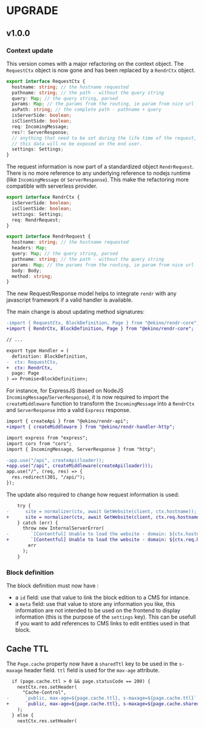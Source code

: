 # UPGRADE

## v1.0.0

### Context update

This version comes with a major refactoring on the context object. The `RequestCtx` object is now gone and has been replaced by a `RendrCtx` object.

```ts
export interface RequestCtx {
  hostname: string; // the hostname requested
  pathname: string; // the path - without the query string
  query: Map; // the query string, parsed
  params: Map; // the params from the routing, ie param from nice url
  asPath: string; // the complete path - pathname + query
  isServerSide: boolean;
  isClientSide: boolean;
  req: IncomingMessage;
  res?: ServerResponse;
  // anything that need to be set during the life time of the request,
  // this data will no be exposed on the end user.
  settings: Settings;
}
```

The request information is now part of a standardized object `RendrRequest`. There is no more reference to any underlying reference to nodejs runtime (like `IncomingMessage` or `ServerResponse`). This make the refactoring more compatible with serverless provider.

```ts
export interface RendrCtx {
  isServerSide: boolean;
  isClientSide: boolean;
  settings: Settings;
  req: RendrRequest;
}

export interface RendrRequest {
  hostname: string; // the hostname requested
  headers: Map;
  query: Map; // the query string, parsed
  pathname: string; // the path - without the query string
  params: Map; // the params from the routing, ie param from nice url
  body: Body;
  method: string;
}
```

The new Request/Response model helps to integrate `rendr` with any javascript framework if a valid handler is available. 

The main change is about updating method signatures:

```diff
-import { RequestCtx, BlockDefinition, Page } from "@ekino/rendr-core";
+import { RendrCtx, BlockDefinition, Page } from "@ekino/rendr-core";

// ...

export type Handler = (
  definition: BlockDefinition,
-  ctx: RequestCtx,
+  ctx: RendrCtx,
  page: Page
) => Promise<BlockDefinition>;

```

For instance, for ExpressJS (based on NodeJS `IncomingMessage`/`ServerResponse`), it is now required to import the `createMiddleware` function to transform the `IncomingMessage` into a `RendrCtx` and `ServerResponse` into a valid `Express` response.

```diff
import { createApi } from "@ekino/rendr-api";
+import { createMiddleware } from "@ekino/rendr-handler-http";

import express from "express";
import cors from "cors";
import { IncomingMessage, ServerResponse } from "http";

-app.use("/api", createApi(loader));
+app.use("/api", createMiddleware(createApi(loader)));
app.use("/", (req, res) => {
  res.redirect(301, "/api/");
});

```

The update also required to change how request information is used:

```diff
    try {
-      site = normalizer(ctx, await GetWebsite(client, ctx.hostname));
+      site = normalizer(ctx, await GetWebsite(client, ctx.req.hostname));
    } catch (err) {
      throw new InternalServerError(
-        `[Contentful] Unable to load the website - domain: ${ctx.hostname}`,
+        `[Contentful] Unable to load the website - domain: ${ctx.req.hostname}`,
        err
      );
    }
```


### Block definition

The block definition must now have :

 - a `id` field: use that value to link the block edition to a CMS for intance.
 - a `meta` field: use that value to store any information you like, this information are not intended to be used on the frontend to display information (this is the purpose of the `settings` key). This can be usefull if you want to add references to CMS links to edit entities used in that block.

## Cache TTL

The `Page.cache` property now have a `sharedTtl` key to be used in the `s-maxage` header field. `ttl` field is used for the `max-age` attribute.

```diff
  if (page.cache.ttl > 0 && page.statusCode == 200) {
    nextCtx.res.setHeader(
      "Cache-Control",
-      `public, max-age=${page.cache.ttl}, s-maxage=${page.cache.ttl}`
+      `public, max-age=${page.cache.ttl}, s-maxage=${page.cache.sharedTtl}`
    );
  } else {
    nextCtx.res.setHeader(